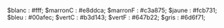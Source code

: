$blanc : #fff;
$marronC : #e8ddca;
$marronF : #c3a875;
$jaune : #fcb731;
$bleu : #00afec;
$vertC : #b3d143;
$vertF : #647b22;
$gris : #6d6f71;